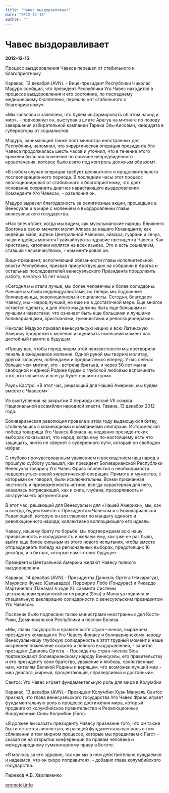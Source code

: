 ```yaml
---
title: "Чавес выздоравливает"
date: "2012-12-15"
author: ""
---
```


# Чавес выздоравливает

**2012-12-15** 

Процесс выздоровления Чавеса перешел от стабильного к благоприятному

Каракас, 13 декабря (AVN). - Вице-президент Республики Николас Мадуро сообщил, что президент Республики Уго Чавес находится в процессе выздоровления и его состояние, по последнему медицинскому бюллетеню, перешло «от стабильного к благоприятному».

«Мы заявляли и заявляем, что будем информировать об этом народ и мир», - подчеркнул он, выступая в штате Арагуа на митинге по поводу завершения избирательной кампании Тарека Эль-Аиссами, кандидата в губернаторы от социалистов.

Мадуро, занимающий также пост министра иностранных дел Республики, напомнил, что хирургическая операция президента Уго Чавеса продолжалась шесть часов и уточнил, что в течение этого времени было «осложнение по причине непредвиденного кровотечения, которое было взято под контроль должным образом».

«В любом случае операция требует деликатного и продолжительного послеоперационного периода. В последние часы этот процесс эволюционировал от стабильного к благоприятному, что дает основание сохранить диагноз нарастающего выздоровления Команданте Уго Чавеса», - разъяснил он.

Мадуро выразил благодарность за религиозные акции, прошедшие в Венесуэле и в мире с молением о выздоровлении главы венесуэльского государства.

«Нас впечатляет, когда мы видим, как мусульманские народы Ближнего Востока в своих мечетях молят Аллаха за нашего Команданте; как индейцы майя, ацтеки Центральной Америки, аймара, гуарани и кечуа, наши индейцы молятся Гуайкайпуро за здравие президента Чавеса. Как христиане, католики молятся на всех языках. Это и есть социализм, ставший человечеством», - комментировал он.

Вице-президент, исполняющий обязанности главы исполнительной власти Республики, призвал присутствующих на собрании в Арагуа и остальных последователей венесуэльского Президента продолжить работу, начатую 14 лет назад.

«Сегодня мы стали лучше, мы более человечны и более солидарны. Раньше мы были индивидуалистами, но теперь мы подлинные боливарианцы, революционеры и социалисты. Сегодня, благодаря Чавесу, мы - народ лучший, но еще не в достаточной мере. Еще многое остается сделать, и для этого мы должны быть еще большими и лучшими чавистами, что означает быть еще большими и лучшими боливарианцами, христианами, гуманистами и революционерами».

Николас Мадуро призвал венесуэльсую нацию и всю Латинскую Америку продолжить моления и оценивать нынешний момент как достойный памяти в будущем.

«Прошу вас, чтобы перед лицом этой неизвестности мы претворили печаль в ежедневное моление. Одной рукой мы творим молитву, другой голосуем, побеждаем и продвигаемся вперед. У нас сейчас больше чем митинг, это - встреча братьев, и через 50 лет мы на свободной и единой Родине будем с глубокой любовью вспоминать того, кто является и всегда будет нашим отцом».

Рауль Кастро: «В этот час, решающий для Нашей Америки, мы будем вместе с Чавесом»

Из выступления на закрытии X периода сессий VII созыва Национальной ассамблеи народной власти. Гавана, 13 декабря 2012 года.

Боливарианская революция провела в этом году выдающуюся битву, столкнувшись с махинациями и кампаниями олигархии. Историческая победа товарища Уго Чавеса Фриаса на недавних президентских выборах показывает, что народ, когда ему по-настоящему есть что защищать, ничто не свернет с суверенного пути, который он свободно избрал.

С глубоко прочувствованным уважением и восхищением наш народ в прошлую субботу услышал, как президент Боливарианской Республики Венесуэла товарищ Уго Чавес Фриас оповестил о необходимости подвергнуться новой хирургической операции. Прямота и мужество, с которыми он говорил, были исключительны. Всеми признанная честность и приверженность истине, всегда характерная для него, оказалась потрясающей, как и сила, глубина, прозорливость и альтруизм его аргументации.

В этот час, решающий для Венесуэлы и для «Нашей Америки», мы, как и всегда, будем вместе с Президентом Чавесом и с Боливарианской Революцией, которую он возглавляет по мандату единого и революционного народа, коллективно воплощающего его идеалы.

Чавесу, нашему брату по борьбе, мы подтверждаем всю нашу привязанность и солидарность и желаем ему, как уже не раз было, выйти еще более сильным из этого нового испытания, чтобы вместе отпраздновать победу на региональных выборах, предстоящих 16 декабря, и в битвах, которые нам готовит будущее.

Президенты Центральной Америки желают Чавесу полного выздоровления

Каракас, 14 декабря (AVN).- Президенты Даниэль Ортега (Никарагуа), Маурисио Фунес (Сальвадор), Порфирио Лобо (Гондурас) и Рикардо Мартинелли (Панама) в ходе XL саммита Системы центральноамериканской интеграции (Sica) в Манагуа подписали специальную декларацию солидарности с венесуэльским президентом Уго Чавесом.

Послание было подписано также министрами иностранных дел Коста-Рики, Доминиканской Республики и послом Белиза.

«Мы, главы государств и правительств стран-членов, выражаем президенту команданте Уго Чавесу Фриасу и боливарианскому народу Венесуэлы нашу глубокую солидарность в этот трудный момент и наше искреннее пожелание скорого и полного выздоровления, - зачитал президент Даниэль Ортега. - Президенты стран-членов Sica подтверждают боливарианскому народу Венесуэлы, его правительству и его президенту свое братство, уважение и любовь, свойственные нам, жителям Великой Родины и верящим, что возможен лучший мир - мир диалога, мирный, процветающий, справедливый и достойный».

Сантос: Уго Чавес играет фундаментальную роль для мира в Колумбии

Каракас, 13 декабря (AVN).- Президент Колумбии Хуан Мануэль Сантос признал, что глава венесуэльского государства Уго Чавес Фриас играет фундаментальную роль в процессе достижения мира, который продвигают колумбийское правительство и Реовлюционные Вооруженные Силы Колумбии (Farc).

«Я должен высказать президенту Чавесу признание того, что он также был и остается личностью, играющей фундаментальную роль в том сближении и том мирном процессе, которые мы продвигаем с Farc» - сказал он на открытии конференции по правам человека и международному гуманитарному праву в Боготе.

«Я молюсь за его здравие, так как мы в нем действительно нуждаемся и надеемся, что он скоро поправится», - добавил глава колумбийского государства.

Перевод А.В. Харламенко

[prometej.info](http://prometej.info/new/mir/4333-nedogdetes.html)